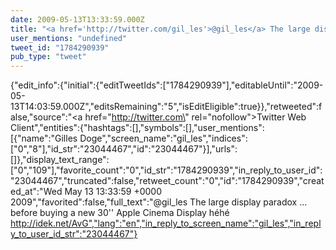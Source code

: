 ```yaml
---
date: 2009-05-13T13:33:59.000Z
title: "<a href='http://twitter.com/gil_les'>@gil_les</a> The large display paradox ... before buying a new 30'' Apple Cinema Display héhé http://idek.net/AvG″"
user_mentions: "undefined"
tweet_id: "1784290939"
pub_type: "tweet"
---
```

{"edit_info":{"initial":{"editTweetIds":["1784290939"],"editableUntil":"2009-05-13T14:03:59.000Z","editsRemaining":"5","isEditEligible":true}},"retweeted":false,"source":"<a href=\"http://twitter.com\" rel=\"nofollow\">Twitter Web Client</a>","entities":{"hashtags":[],"symbols":[],"user_mentions":[{"name":"Gilles Doge","screen_name":"gil_les","indices":["0","8"],"id_str":"23044467","id":"23044467"}],"urls":[]},"display_text_range":["0","109"],"favorite_count":"0","id_str":"1784290939","in_reply_to_user_id":"23044467","truncated":false,"retweet_count":"0","id":"1784290939","created_at":"Wed May 13 13:33:59 +0000 2009","favorited":false,"full_text":"@gil_les The large display paradox ... before buying a new 30'' Apple Cinema Display héhé http://idek.net/AvG","lang":"en","in_reply_to_screen_name":"gil_les","in_reply_to_user_id_str":"23044467"}
